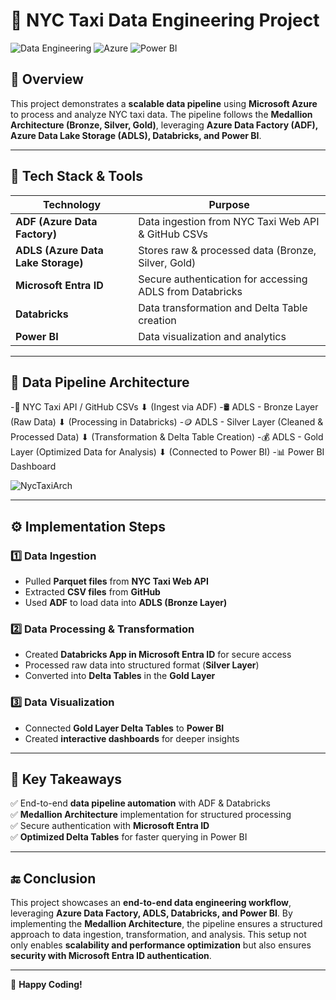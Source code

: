 # 🚖 NYC Taxi Data Engineering Project

![Data Engineering](https://img.shields.io/badge/Data%20Engineering-%F0%9F%9A%80-blue)
![Azure](https://img.shields.io/badge/Azure-ADLS%20%7C%20ADF%20%7C%20Databricks-0089D6)
![Power BI](https://img.shields.io/badge/Visualization-Power%20BI-yellow)

## 📌 Overview
This project demonstrates a **scalable data pipeline** using **Microsoft Azure** to process and analyze NYC taxi data. The pipeline follows the **Medallion Architecture (Bronze, Silver, Gold)**, leveraging **Azure Data Factory (ADF), Azure Data Lake Storage (ADLS), Databricks, and Power BI**.

---

## 🚀 Tech Stack & Tools

| Technology    | Purpose |
|--------------|---------|
| **ADF (Azure Data Factory)** | Data ingestion from NYC Taxi Web API & GitHub CSVs |
| **ADLS (Azure Data Lake Storage)** | Stores raw & processed data (Bronze, Silver, Gold) |
| **Microsoft Entra ID** | Secure authentication for accessing ADLS from Databricks |
| **Databricks** | Data transformation and Delta Table creation |
| **Power BI** | Data visualization and analytics |

---

## 🔄 Data Pipeline Architecture

-🚕 NYC Taxi API / GitHub CSVs 
   ⬇ (Ingest via ADF)
-🛢 ADLS - Bronze Layer (Raw Data)
   ⬇ (Processing in Databricks)
-🪙 ADLS - Silver Layer (Cleaned & Processed Data)
   ⬇ (Transformation & Delta Table Creation)
-💰 ADLS - Gold Layer (Optimized Data for Analysis)
   ⬇ (Connected to Power BI)
-📊 Power BI Dashboard

![NycTaxiArch](https://github.com/user-attachments/assets/06654f39-c2c2-4975-be72-fa0a954d176d)

---

## ⚙️ Implementation Steps

### 1️⃣ **Data Ingestion**
- Pulled **Parquet files** from **NYC Taxi Web API**
- Extracted **CSV files** from **GitHub**
- Used **ADF** to load data into **ADLS (Bronze Layer)**

### 2️⃣ **Data Processing & Transformation**
- Created **Databricks App in Microsoft Entra ID** for secure access
- Processed raw data into structured format (**Silver Layer**)
- Converted into **Delta Tables** in the **Gold Layer**

### 3️⃣ **Data Visualization**
- Connected **Gold Layer Delta Tables** to **Power BI**
- Created **interactive dashboards** for deeper insights

---

## 📌 Key Takeaways
✅ End-to-end **data pipeline automation** with ADF & Databricks  
✅ **Medallion Architecture** implementation for structured processing  
✅ Secure authentication with **Microsoft Entra ID**  
✅ **Optimized Delta Tables** for faster querying in Power BI  

---

## 🔚 Conclusion
This project showcases an **end-to-end data engineering workflow**, leveraging **Azure Data Factory, ADLS, Databricks, and Power BI**. By implementing the **Medallion Architecture**, the pipeline ensures a structured approach to data ingestion, transformation, and analysis. This setup not only enables **scalability and performance optimization** but also ensures **security with Microsoft Entra ID authentication**. 

---

🚀 **Happy Coding!**

